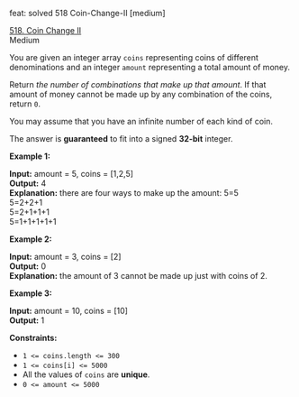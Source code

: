 feat: solved 518 Coin-Change-II [medium]

[518. Coin Change II](https://leetcode.com/problems/coin-change-ii/)  
Medium

You are given an integer array  `coins`  representing coins of different denominations and an integer  `amount`  representing a total amount of money.

Return  _the number of combinations that make up that amount_. If that amount of money cannot be made up by any combination of the coins, return  `0`.

You may assume that you have an infinite number of each kind of coin.

The answer is  **guaranteed**  to fit into a signed  **32-bit**  integer.

**Example 1:**

**Input:** amount = 5, coins = [1,2,5]  
**Output:** 4  
**Explanation:** there are four ways to make up the amount:
5=5  
5=2+2+1  
5=2+1+1+1  
5=1+1+1+1+1

**Example 2:**

**Input:** amount = 3, coins = [2]  
**Output:** 0  
**Explanation:** the amount of 3 cannot be made up just with coins of 2.

**Example 3:**

**Input:** amount = 10, coins = [10]  
**Output:** 1

**Constraints:**

-   `1 <= coins.length <= 300`
-   `1 <= coins[i] <= 5000`
-   All the values of  `coins`  are  **unique**.
-   `0 <= amount <= 5000`
